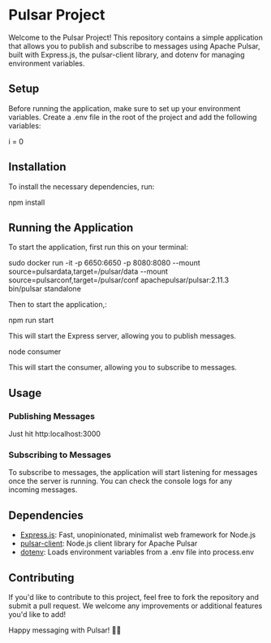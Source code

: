 # Pulsar Project

Welcome to the Pulsar Project! This repository contains a simple application that allows you to publish and subscribe to messages using Apache Pulsar, built with Express.js, the pulsar-client library, and dotenv for managing environment variables.

## Setup

Before running the application, make sure to set up your environment variables. Create a .env file in the root of the project and add the following variables:

i = 0


## Installation

To install the necessary dependencies, run:

npm install


## Running the Application
To start the application, first run this on your terminal:

sudo docker run -it -p 6650:6650 -p 8080:8080 --mount source=pulsardata,target=/pulsar/data --mount source=pulsarconf,target=/pulsar/conf apachepulsar/pulsar:2.11.3 bin/pulsar standalone 

Then to start the application,:

npm run start

This will start the Express server, allowing you to publish messages.

node consumer

This will start the consumer, allowing you to subscribe to messages.






## Usage

### Publishing Messages

Just hit http:localhost:3000


### Subscribing to Messages

To subscribe to messages, the application will start listening for messages once the server is running. You can check the console logs for any incoming messages.

## Dependencies

- [Express.js](https://expressjs.com/): Fast, unopinionated, minimalist web framework for Node.js
- [pulsar-client](https://pulsar.apache.org/docs/en/client-libraries-nodejs/): Node.js client library for Apache Pulsar
- [dotenv](https://www.npmjs.com/package/dotenv): Loads environment variables from a .env file into process.env

## Contributing

If you'd like to contribute to this project, feel free to fork the repository and submit a pull request. We welcome any improvements or additional features you'd like to add!

Happy messaging with Pulsar! 🚀🌟
